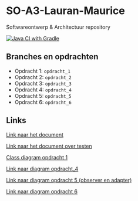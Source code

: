 # SO-A3-Lauran-Maurice
Softwareontwerp &amp; Architectuur repository

[![Java CI with Gradle](https://github.com/maurictg/SO-A3-Lauran-Maurice/actions/workflows/gradle.yml/badge.svg?branch=master)](https://github.com/maurictg/SO-A3-Lauran-Maurice/actions/workflows/gradle.yml)

## Branches en opdrachten
- Opdracht 1: `opdracht_1`
- Opdracht 2: `opdracht_2`
- Opdracht 3: `opdracht_3`
- Opdracht 4: `opdracht_4`
- Opdracht 5: `opdracht_5`
- Opdracht 6: `opdracht_6`

## Links
[Link naar het document](https://docs.google.com/document/d/1Ynhhp8oELJZV1Pk7wOq85NChs4ZdDl8QZIt0omGXL9s/edit?usp=sharing)

[Link naar het document over testen](https://docs.google.com/document/d/1ipOiiKJ4OSQ4RAkImfx7_rZLXBfCvyzOLUeoBroXERs/edit?usp=sharing)

[Class diagram opdracht 1](https://drive.google.com/file/d/1j7-ofQz253zZKtrIXQ8v73IZoR_8RyW7/view?usp=sharing)

[Link naar diagram opdracht_4](https://drive.google.com/file/d/11c5xP23nMrHoR-UeNB_m3wUMSziGGeO9/view?usp=sharing)

[Link naar diagram opdracht 5 (observer en adapter)](https://drive.google.com/file/d/1MD-5hz3gmLvKXajQ52A39UCSfpRUAUzQ/view?usp=sharing)

[Link naar diagram opdracht 6](https://drive.google.com/file/d/1L2fO3yhHO0PEdr4Ji3HSHPJ_g9p_dbe8/view?usp=sharing)